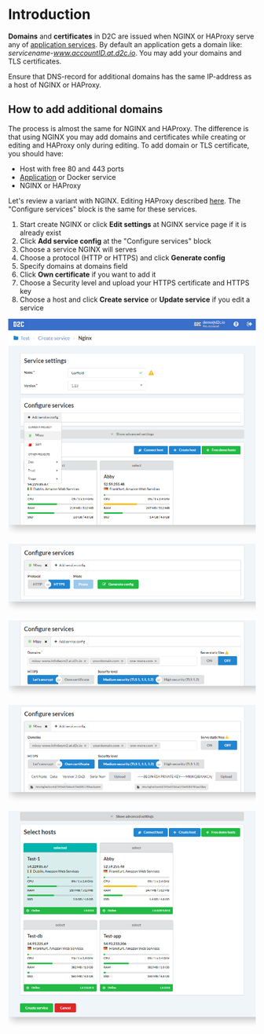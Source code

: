 # Introduction

**Domains** and **certificates** in D2C are issued when NGINX or HAProxy serve any of [application services](/getting-started/services/#application-services). By default an application gets a domain like: *servicename-www.accountID.at.d2c.io*. You may add your domains and TLS certificates.

Ensure that DNS-record for additional domains has the same IP-address as a host of NGINX or HAProxy.

## How to add additional domains

The process is almost the same for NGINX and HAProxy. The difference is that using NGINX you may add domains and certificates while creating or editing and HAProxy only during editing. To add domain or  TLS certificate, you should have:

- Host with free 80 and 443 ports
- [Application](/getting-started/services/#application-services) or Docker service
- NGINX or HAProxy

Let's review a variant with NGINX. Editing HAProxy described [here](/platform/balancing/#edit-load-balancer). The "Configure services" block is the same for these services.

1. Start create NGINX or click **Edit settings** at NGINX service page if it is already exist
2. Click **Add service config** at the "Configure services" block
3. Choose a service NGINX will serves
4. Choose a protocol (HTTP or HTTPS) and click **Generate config**
5. Specify domains at domains field
6. Click **Own certificate** if you want to add it
7. Choose a Security level and upload your HTTPS certificate and HTTPS key
8. Choose a host and click **Create service** or **Update service** if you edit a service

![Domains - first step](../img/domains.png)

![Domains - choose a mode](../img/domains_choose_mode.png)

![Domains - add domains](../img/domains_add_domains.png)

![Domains - add certificates](../img/domains_add_certificate.png)

![Domains - choose host(s)](../img/domains_select_hosts.png)
